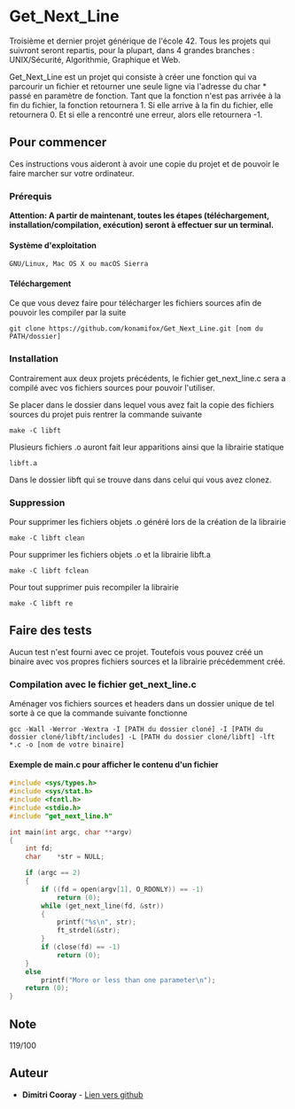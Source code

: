 # Get_Next_Line

Troisième et dernier projet générique de l'école 42. Tous les projets qui suivront seront repartis, pour la plupart, 
dans 4 grandes branches : UNIX/Sécurité, Algorithmie, Graphique et Web.

Get_Next_Line est un projet qui consiste à créer une fonction qui va parcourir un fichier et retourner une seule ligne via l'adresse du char * passé en paramètre de fonction. Tant que la fonction n'est pas arrivée à la fin du fichier, la fonction retournera 1. Si elle arrive à la fin du fichier, elle retournera 0. Et si elle a rencontré une erreur, alors elle retournera -1.

## Pour commencer

Ces instructions vous aideront à avoir une copie du projet et de pouvoir le faire marcher sur votre ordinateur.

### Prérequis

**Attention: A partir de maintenant, toutes les étapes (téléchargement, installation/compilation, exécution) seront à effectuer sur un terminal.**

#### Système d'exploitation

```
GNU/Linux, Mac OS X ou macOS Sierra
```

#### Téléchargement

Ce que vous devez faire pour télécharger les fichiers sources afin de pouvoir les compiler par la suite

```
git clone https://github.com/konamifox/Get_Next_Line.git [nom du PATH/dossier]
```

### Installation

Contrairement aux deux projets précédents, le fichier get_next_line.c sera a compilé avec vos fichiers sources pour pouvoir 
l'utiliser.

Se placer dans le dossier dans lequel vous avez fait la copie des fichiers sources du projet puis rentrer la commande suivante

```
make -C libft
```
Plusieurs fichiers .o auront fait leur apparitions ainsi que la librairie statique

```
libft.a
```

Dans le dossier libft qui se trouve dans dans celui qui vous avez clonez. 

### Suppression

Pour supprimer les fichiers objets .o généré lors de la création de la librairie

```
make -C libft clean
```

Pour supprimer les fichiers objets .o et la librairie libft.a

```
make -C libft fclean
```

Pour tout supprimer puis recompiler la librairie

```
make -C libft re
```

## Faire des tests

Aucun test n'est fourni avec ce projet. Toutefois vous pouvez créé un binaire avec vos propres fichiers sources et la 
librairie précédemment créé.

### Compilation avec le fichier get_next_line.c

Aménager vos fichiers sources et headers dans un dossier unique de tel sorte à ce que la commande suivante fonctionne

```
gcc -Wall -Werror -Wextra -I [PATH du dossier cloné] -I [PATH du dossier cloné/libft/includes] -L [PATH du dossier cloné/libft] -lft *.c -o [nom de votre binaire]
```

#### Exemple de main.c pour afficher le contenu d'un fichier

```c
#include <sys/types.h>
#include <sys/stat.h>
#include <fcntl.h>
#include <stdio.h>
#include "get_next_line.h"

int	main(int argc, char **argv)
{
	int	fd;
	char	*str = NULL;

	if (argc == 2)
	{
		if ((fd = open(argv[1], O_RDONLY)) == -1)
			return (0);
		while (get_next_line(fd, &str))
		{
			printf("%s\n", str);
			ft_strdel(&str);
		}
		if (close(fd) == -1)
			return (0);
	}
	else
		printf("More or less than one parameter\n");
	return (0);
}
```

## Note
119/100

## Auteur

* **Dimitri Cooray** - [Lien vers github](https://github.com/konamifox)
